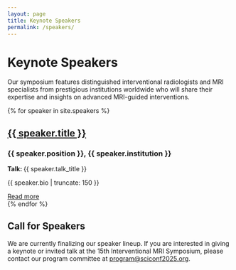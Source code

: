 ```yaml
---
layout: page
title: Keynote Speakers
permalink: /speakers/
---
```


# Keynote Speakers

Our symposium features distinguished interventional radiologists and MRI specialists from prestigious institutions worldwide who will share their expertise and insights on advanced MRI-guided interventions.

{% for speaker in site.speakers %}
<div class="speaker-card">
  <h2><a href="{{ speaker.url | relative_url }}">{{ speaker.title }}</a></h2>
  <h3>{{ speaker.position }}, {{ speaker.institution }}</h3>
  <p><strong>Talk: </strong>{{ speaker.talk_title }}</p>
  <p>{{ speaker.bio | truncate: 150 }}</p>
  <a href="{{ speaker.url | relative_url }}" class="read-more">Read more</a>
</div>
{% endfor %}

## Call for Speakers

We are currently finalizing our speaker lineup. If you are interested in giving a keynote or invited talk at the 15th Interventional MRI Symposium, please contact our program committee at [program@sciconf2025.org](mailto:program@sciconf2025.org).